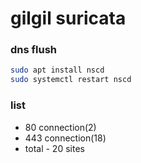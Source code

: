 # gilgil suricata

### dns flush

```bash
sudo apt install nscd
sudo systemctl restart nscd
```

### list

- 80 connection(2)
- 443 connection(18)
- total - 20 sites

